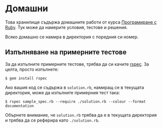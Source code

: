 # Домашни

Това хранилище съдържа домашните работи от курса [Програмиране с Ruby](http://fmi.ruby.bg). Тук може да намерите условия, тестове и решения.

Всяко домашно се намира в директория с поредния си номер.

## Изпълняване на примерните тестове

За да изпълните примерните тестове, трябва да си качите [rspec](https://www.relishapp.com/rspec). За целта, просто изпълнете:

    $ gem install rspec

Ако вашия код се съдържа в `solution.rb`, намиращ се в текущата директория, може да изпълните примерния тест така:

    $ rspec sample_spec.rb --require ./solution.rb --colour --format documentation

Обърнете внимание, че `solution.rb` трябва да е в текущата директория и трябва да се реферира като `./solution.rb`.

